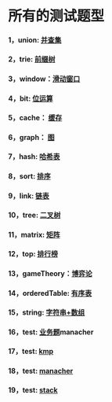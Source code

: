 # 所有的测试题型
#### 1，union: [并查集](https://github.com/sihaihou/algorithm/tree/master/src/com/reyco/algorithm/Union)
#### 2，trie: [前缀树](https://github.com/sihaihou/algorithm/tree/master/src/com/reyco/algorithm/trie)
#### 3，window：[滑动窗口](https://github.com/sihaihou/algorithm/tree/master/src/com/reyco/algorithm/window)
#### 4，bit: [位运算](https://github.com/sihaihou/algorithm/tree/master/src/com/reyco/algorithm/bit)
#### 5，cache： [缓存](https://github.com/sihaihou/algorithm/tree/master/src/com/reyco/algorithm/cache)
#### 6，graph： [图](https://github.com/sihaihou/algorithm/tree/master/src/com/reyco/algorithm/graph)
#### 7，hash: [哈希表](https://github.com/sihaihou/algorithm/tree/master/src/com/reyco/algorithm/hash)
#### 8，sort: [排序](https://github.com/sihaihou/algorithm/tree/master/src/com/reyco/algorithm/sort)
#### 9，link: [链表](https://github.com/sihaihou/algorithm/tree/master/src/com/reyco/algorithm/link)
#### 10，tree: [二叉树](https://github.com/sihaihou/algorithm/tree/master/src/com/reyco/algorithm/tree)
#### 11，matrix: [矩阵](https://github.com/sihaihou/algorithm/tree/master/src/com/reyco/algorithm/matrix)
#### 12，top: [排行榜](https://github.com/sihaihou/algorithm/tree/master/src/com/reyco/algorithm/top)
#### 13，gameTheory：[博弈论](https://github.com/sihaihou/algorithm/tree/master/src/com/reyco/algorithm/gameTheory)
#### 14，orderedTable: [有序表](https://github.com/sihaihou/algorithm/tree/master/src/com/reyco/algorithm/orderedTable)
#### 15，string: [字符串+数组](https://github.com/sihaihou/algorithm/tree/master/src/com/reyco/algorithm/string)
#### 16，test: [业务题](https://github.com/sihaihou/algorithm/tree/master/src/com/reyco/algorithm/test)manacher
#### 17，test: [kmp](https://github.com/sihaihou/algorithm/tree/master/src/com/reyco/algorithm/kmp)
#### 18，test: [manacher](https://github.com/sihaihou/algorithm/tree/master/src/com/reyco/algorithm/manacher)
#### 19，test: [stack](https://github.com/sihaihou/algorithm/tree/master/src/com/reyco/algorithm/stack)

